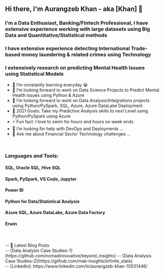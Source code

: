 ## Hi there, I'm Aurangzeb Khan - aka [Khan] 👋

### I'm a Data Enthusiast, Banking/Fintech Professional, I have extensive experience working with large datasets using Big Data and Quantitative/Statistical methods
### I have extensive experience detecting International Trade-based money laundering & related crimes using Technology 
### I extensively research on predicting Mental Health Issues using Statistical Models

- 🌱 I’m constantly learning everyday  😀
- 👯 I’m looking forward to work on Data Science Projects to Predict Mental Health issues using Python & Azure
- 👯 I’m looking forward to work on Data Analysis/Integrations projects using Python/PySpark, SQL, Azure, Azure DataLake Deployment
- 🥅 2021 Goals: Take my Predictive Analysis skills to next Level using Python/PySpark using Azure 
- ⚡ Fun fact: I love to swim for hours and hours on week ends
- 🤔 I’m looking for help with DevOps and Deployments ...
- 💬 Ask me about Financial Sector Technology challenges ...

<br />

### Languages and Tools:

#### SQL, Oracle SQL, Hive SQL
#### Spark, PySpark, VS Code, Jupyter
#### Power BI
#### Python for Data/Statistical Analysis
#### Azure SQL, Azure DataLake, Azure Data Factory
#### Erwin
<br />
<br />
-- 📕 Latest Blog Posts
<br />
<!-- BLOG-POST-LIST:START -->
-- [Data Analysis Case Studies-1](https://github.com/nomadinnovative/beyond_insights)
-- [Data Analysis Case Studies-2](https://github.com/mak-insights/infinite_stats)
<!-- BLOG-POST-LIST:END -->
<br />
-- [LinkedIn]: https://www.linkedin.com/in/aurangzeb-khan-10531446/
</details>
